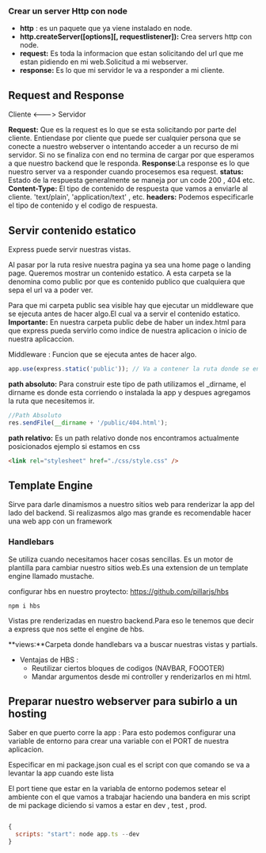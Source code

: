 ### Crear un server Http con node

- **http** : es un paquete que ya viene instalado en node.
- **http.createServer([options][, requestlistener]):** Crea servers http con node.
- **request:** Es toda la informacion que estan solicitando del url que me estan pidiendo en mi web.Solicitud a mi webserver.
- **response:** Es lo que mi servidor le va a responder a mi cliente.

## Request and Response

Cliente <---> Servidor

**Request:** Que es la request es lo que se esta solicitando por parte del cliente. Entiendase por cliente que puede ser cualquier persona que se conecte a nuestro webserver o intentando acceder a un recurso de mi servidor.
Si no se finaliza con end no termina de cargar por que esperamos a que nuestro backend que le responda.
**Response**:La response es lo que nuestro server va a responder cuando procesemos esa request.
**status:** Estado de la respuesta generalmente se maneja por un code 200 , 404 etc.
**Content-Type:** El tipo de contenido de respuesta que vamos a enviarle al cliente. 'text/plain', 'application/text' , etc.
**headers:** Podemos especificarle el tipo de contenido y el codigo de respuesta.

## Servir contenido estatico

Express puede servir nuestras vistas.

Al pasar por la ruta resive nuestra pagina ya sea una home page o landing page.
Queremos mostrar un contenido estatico.
A esta carpeta se la denomina como public por que es contenido publico que cualquiera que sepa el url va a poder ver.

Para que mi carpeta public sea visible hay que ejecutar un middleware que se ejecuta antes de hacer algo.El cual va a servir el contenido estatico.
**Importante:** En nuestra carpeta public debe de haber un index.html para que express pueda servirlo como indice de nuestra aplicacion o inicio de nuestra aplicaccion.

Middleware : Funcion que se ejecuta antes de hacer algo.

```js
app.use(express.static('public')); // Va a contener la ruta donde se encuentre mi carpeta public
```

**path absoluto:** Para construir este tipo de path utilizamos el \_dirname, el dirname es donde esta corriendo o instalada la app y despues agregamos la ruta que necesitemos ir.

```js
//Path Absoluto
res.sendFile(__dirname + '/public/404.html');
```

**path relativo:** Es un path relativo donde nos encontramos actualmente posicionados ejemplo si estamos en css

```html
<link rel="stylesheet" href="./css/style.css" />
```

## Template Engine

Sirve para darle dinamismos a nuestro sitios web para renderizar la app del lado del backend.
Si realizasmos algo mas grande es recomendable hacer una web app con un framework

### Handlebars

Se utiliza cuando necesitamos hacer cosas sencillas.
Es un motor de plantilla para cambiar nuestro sitios web.Es una extension de un template engine llamado mustache.

configurar hbs en nuestro proytecto:
https://github.com/pillarjs/hbs

```
npm i hbs
```

Vistas pre renderizadas en nuestro backend.Para eso le tenemos que decir a express que nos sette el engine de hbs.

**views:**Carpeta donde handlebars va a buscar nuestras vistas y partials.

- Ventajas de HBS :
  - Reutilizar ciertos bloques de codigos (NAVBAR, FOOOTER)
  - Mandar argumentos desde mi controller y renderizarlos en mi html.

## Preparar nuestro webserver para subirlo a un hosting

Saber en que puerto corre la app :
Para esto podemos configurar una variable de entorno para crear una variable con el PORT de nuestra aplicacion.

Especificar en mi package.json cual es el script con que comando se va a levantar la app cuando este lista

El port tiene que estar en la variabla de entorno podemos setear el ambiente con el que vamos a trabajar haciendo una bandera en mis script de mi package diciendo si vamos a estar
en dev , test , prod.

```js

{
  scripts: "start": node app.ts --dev
}

```
